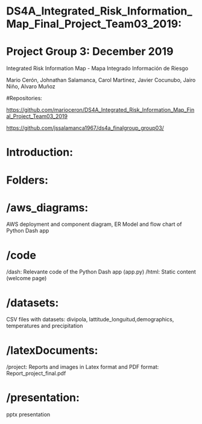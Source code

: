 # DS4A_Integrated_Risk_Information_Map_Final_Project_Team03_2019: 

# Project Group 3: December 2019

Integrated Risk Information Map - Mapa Integrado Información de Riesgo

Mario Cerón, Johnathan Salamanca, Carol Martinez, Javier Cocunubo, Jairo Niño, Alvaro Muñoz

#Repositories: 

https://github.com/marioceron/DS4A_Integrated_Risk_Information_Map_Final_Project_Team03_2019

https://github.com/jssalamanca1967/ds4a_finalgroup_group03/

# Introduction: 


# Folders:

# /aws_diagrams: 
AWS deployment and component diagram, ER Model and flow chart of Python Dash app

# /code
/dash: Relevante code of the Python Dash app (app.py)
/html: Static content (welcome page)

# /datasets: 
CSV files with datasets: divipola, lattitude_longuitud,demographics, temperatures and precipitation

# /latexDocuments: 
/project: Reports and images in Latex format and PDF format: Report_project_final.pdf 

# /presentation: 
pptx presentation


